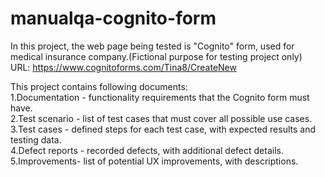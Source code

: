 # manualqa-cognito-form

In this project, the web page being tested is "Cognito" form, used for medical insurance company.(Fictional purpose for testing project only)\
URL: https://www.cognitoforms.com/Tina8/CreateNew

This project contains following documents:\
1.Documentation - functionality requirements that the Cognito form must have.\
2.Test scenario - list of test cases that must cover all possible use cases.\
3.Test cases - defined steps for each test case, with expected results and testing data.\
4.Defect reports - recorded defects, with additional defect details.\
5.Improvements- list of potential UX improvements, with descriptions.

